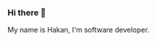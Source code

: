 ### Hi there 👋

My name is Hakan, I'm software developer. 

<!--
**khnbzkrt/khnbzkrt** is a ✨ _special_ ✨ repository because its `README.md` (this file) appears on your GitHub profile.

Here are some ideas to get you started:

- 🔭 I’m currently working on Javascript/React
- 🌱 I’m currently learning Php/Laravel
- 👯 I’m looking to collaborate on ...
- 🤔 I’m looking for help with Structural Thinking
- 📫 How to reach me: khan.bozkurt@gmail.com
-->

